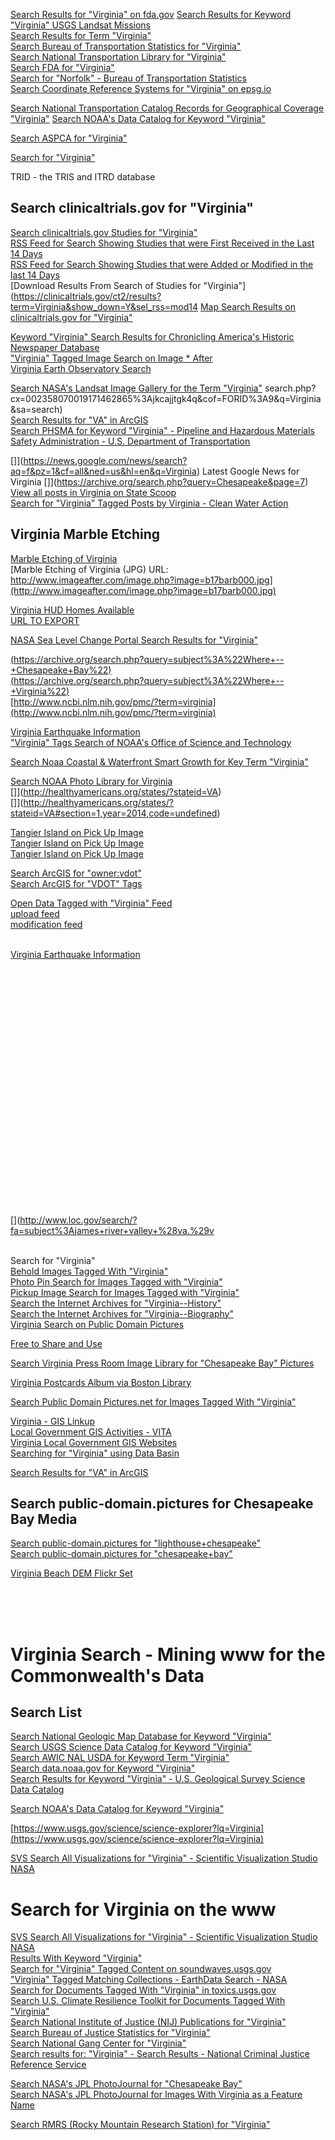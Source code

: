 
[Search Results for "Virginia" on fda.gov](http://google2.fda.gov/search?q=Virginia&client=FDAgov&site=FDAgov&lr=&proxystylesheet=FDAgov&requiredfields=-archive%3AYes&output=xml_no_dtd&getfields=*)
[Search Results for Keyword "Virginia" USGS Landsat Missions](https://landsat.usgs.gov/search/node/Virginia)  
[Search Results for Term "Virginia"](http://ntlsearch.bts.gov/researchhub/search.do?q=Virginia&size=50&psize=50&p=&mode=&pid=&range=&stgrpid=&managed=&manageableMode=&sb=ti_sort&so=asc)  
[Search Bureau of Transportation Statistics for "Virginia"](https://search.usa.gov/search?query=Virginia&op=Search&affiliate=dot-bts)  
[Search National Transportation Library for "Virginia"](http://ntlsearch.bts.gov/tris/search.do?new=&b1=9&f1=gc&t1=Virginia&d=)  
[Search FDA for "Virginia"](http://google2.fda.gov/search?q=Virginia&client=FDAgov&site=FDAgov&lr=&proxystylesheet=FDAgov&requiredfields=-archive%3AYes&output=xml_no_dtd&getfields=*)  
[Search for "Norfolk" - Bureau of Transportation Statistics](https://search.usa.gov/search?query=Norfolk&op=Search&affiliate=dot-bts)  
[Search Coordinate Reference Systems for "Virginia" on epsg.io](http://epsg.io/?q=Virginia)  

[Search National Transportation Catalog Records for Geographical Coverage "Virginia"](http://ntlsearch.bts.gov/tris/search.do?new=&b1=9&f1=gc&t1=Virginia&d=)
[Search NOAA's Data Catalog for Keyword "Virginia"](https://data.noaa.gov/dataset?tags=virginia)  


[Search ASPCA for "Virginia"](http://www.aspca.org/search/node?search=Virginia)  

[Search for "Virginia"](https://search.usa.gov/search?affiliate=fra&query=virginia&commit=Search)  

TRID - the TRIS and ITRD database


## Search clinicaltrials.gov for "Virginia"  
[Search clinicaltrials.gov Studies for "Virginia"](https://clinicaltrials.gov/ct2/results?term=Virginia&Search=Search)  
[RSS Feed for Search Showing Studies that were First Received in the Last 14 Days](https://clinicaltrials.gov/ct2/results/rss.xml?rcv_d=14&lup_d=&term=Virginia&show_rss=Y&count=10000)  
[RSS Feed for Search Showing Studies that were Added or Modified in the last 14 Days](https://clinicaltrials.gov/ct2/results/rss.xml?rcv_d=&lup_d=14&term=Virginia&show_rss=Y&sel_rss=mod14&count=10000)  
[Download Results From Search of Studies for "Virginia"](https://clinicaltrials.gov/ct2/results?term=Virginia&show_down=Y&sel_rss=mod14
[Map Search Results on clinicaltrials.gov for "Virginia"](https://clinicaltrials.gov/ct2/search/map/click?map.x=539&map.y=171&map=NA%3AUS)  






[Keyword "Virginia" Search Results for Chronicling America's Historic Newspaper Database](http://chroniclingamerica.loc.gov/search/pages/results/?state=Virginia&date1=1836&date2=1922&proxtext=&x=14&y=24&dateFilterType=yearRange&rows=20&searchType=basic)  
["Virginia" Tagged Image Search on Image * After](http://www.imageafter.com/search.php?search=Virginia&x=0&y=0)  
[Virginia Earth Observatory Search](http://earthobservatory.nasa.gov/Search/index.php?hq=site%3Aearthobservatory.nasa.gov%2FIOTD%2F&q=Virginia)  
	
[Search NASA's Landsat Image Gallery for the Term "Virginia"](http://landsat.visibleearth.nasa.gov/)  search.php?cx=002358070019171462865%3Ajkcajjtgk4q&cof=FORID%3A9&q=Virginia&sa=search)  
[Search Results for "VA" in ArcGIS](http://www.arcgis.com/home/search.html?t=content&q=tags:VA)  
[Search PHSMA for Keyword "Virginia" - Pipeline and Hazardous Materials Safety Administration - U.S. Department of Transportation](http://search.usa.gov/search?utf8=%E2%9C%93&affiliate=dot-phmsa&query=Virginia+&commit=+Search+)  
	
[]](https://news.google.com/news/search?aq=f&pz=1&cf=all&ned=us&hl=en&q=Virginia)  Latest Google News for Virginia
[]](https://archive.org/search.php?query=Chesapeake&page=7)  
[View all posts in Virginia on State Scoop](http://statescoop.com/category/states/virginia/)  
[Search for "Virginia" Tagged Posts by Virginia - Clean Water Action](http://www.cleanwateraction.org/mysearch?filter0=Virginia)  

## Virginia Marble Etching	 
[Marble Etching of Virginia](http://www.imageafter.com/image.php?image=b17barb000.jpg)  
[Marble Etching of Virginia (JPG) URL: http://www.imageafter.com/image.php?image=b17barb000.jpg](http://www.imageafter.com/image.php?image=b17barb000.jpg)
	

[Virginia HUD Homes Available](https://www.hudhomestore.com/Listing/PropertySearchResult.aspx?sState=VA)  
[URL TO EXPORT](https://www.hudhomestore.com/pages/ListExportToExcel.aspx?zipCode=&city=&county=&sState=VA&fromPrice=0&toPrice=0&fCaseNumber=&bed=0&bath=0&street=&buyerType=0&specialProgram=&Status=0&indoorAmenities=&outdoorAmenities=&housingType=&stories=&parking=&propertyAge=)  
	

[NASA Sea Level Change Portal Search Results for "Virginia"](https://sealevel.nasa.gov/search.html?q=Virginia)  


	
[(https://archive.org/search.php?query=subject%3A%22Where+--+Chesapeake+Bay%22)](https://archive.org/search.php?query=subject%3A%22Where+--+Chesapeake+Bay%22)  
[(https://archive.org/search.php?query=subject%3A%22Where+--+Virginia%22)](https://archive.org/search.php?query=subject%3A%22Where+--+Virginia%22)  
[http://www.ncbi.nlm.nih.gov/pmc/?term=virginia](http://www.ncbi.nlm.nih.gov/pmc/?term=virginia)  
	
[Virginia Earthquake Information](http://earthquake.usgs.gov/earthquakes/states/?region=Virginia)  
["Virginia" Tags Search of NOAA's Office of Science and Technology](https://www.st.nmfs.noaa.gov/pims/#view=public_projects&keyword=Virginia)  
	

[Search Noaa Coastal & Waterfront Smart Growth for Key Term "Virginia"](http://search.usa.gov/search?affiliate=coastalsmartgrowth.noaa.gov&v%3Aproject=firstgov&query=Virginia&x=0&y=0)  

	
	
	
[Search NOAA Photo Library for Virginia](https://search.usa.gov/search/images?utf8=%E2%9C%93&sc=0&query=Virginia&m=&affiliate=photolib.noaa.gov&commit=Search)  
[]](http://healthyamericans.org/states/?stateid=VA)  
[]](http://healthyamericans.org/states/?stateid=VA#section=1,year=2014,code=undefined)  
	
[Tangier Island on Pick Up Image](http://pickupimage.com/free-photos/Tangier-Island-Virginia/2318294#.UtXqKoXMoR0)  
[Tangier Island on Pick Up Image](http://pickupimage.com/free-photos/Tangier-Island-Virginia/2318294#.UtXqKoXMoR0)  
[Tangier Island on Pick Up Image](http://pickupimage.com/free-photos/Tangier-Island-Virginia/2318944#.UtXqpoXMoR0)  
	
[Search ArcGIS for "owner:vdot"](http://www.arcgis.com/home/search.html?q=owner:vdot)  
[Search ArcGIS for "VDOT" Tags](http://www.arcgis.com/home/search.html?t=content&q=tags:VDOT)  
	
	
[Open Data Tagged with "Virginia" Feed](http://opendata.arcgis.com/datasets.atom?q=Virginia)  
[upload feed](http://opendata.arcgis.com/datasets.atom?q=Virginia&sort_by=created_at)  
[modification feed](http://opendata.arcgis.com/datasets.atom?q=Virginia&sort_by=updated_at)  	
	
[](http://water.weather.gov/ahps2/ahps_kml.php?state=va&fcst_type=obs)  
[Virginia Earthquake Information](http://earthquake.usgs.gov/earthquakes/states/?region=Virginia)  
[](http://www.loc.gov/search/?fa=location%3Ahampton+roads)  
[](http://www.loc.gov/search/?fa=location%3Ahampton+roads+region)  
[](http://www.loc.gov/search/?fa=location%3Avirginia)  
[](http://www.loc.gov/search/?fa=subject%3Ahampton+roads+%28va.+%3A+region%29)  
[](http://www.loc.gov/search/?fa=subject%3Avirginia)  
[](http://www.loc.gov/search/?fa=location%3Ajames+river+region)  
[](http://www.loc.gov/search/?fa=location%3Ajames+river+valley)  
[](http://www.loc.gov/search/?fa=location%3Ajames+river+region)  
[](http://www.loc.gov/search/?fa=location%3Asouthampton+county)  
[](http://www.loc.gov/search/?fa=location%3Asussex+county)  
[](http://www.loc.gov/search/?fa=location%3Asurry+county)  
[](http://www.loc.gov/search/?fa=location%3Aprince+george+county)  
[](http://www.loc.gov/search/?fa=location%3Atidewater)  
[](http://www.loc.gov/search/?fa=subject%3Atidewater+%28va.+%3A+region%29)  
[](http://www.loc.gov/search/?fa=subject%3Atidewater+%28region%29)  
[](http://www.loc.gov/search/?fa=location%3Awarwick)  
[](http://www.loc.gov/search/?fa=location%3Ayork+county)  
[](http://www.loc.gov/search/?fa=location%3Aelizabeth+city+county)  
[](http://www.loc.gov/search/?fa=location%3Ajames+city+county)  
[](http://www.loc.gov/search/?fa=location%3Anewport+news)  
[](http://www.loc.gov/search/?fa=location%3Achesapeake+bay+region)  
[](http://www.loc.gov/search/?fa=subject%3Achesapeake+bay+region+%28md.+and+va.%29)  
[](http://www.loc.gov/search/?fa=subject%3Ajames+river+region+%28va.%29)  
[](http://www.loc.gov/search/?fa=subject%3Ajames+river+valley)  
[](http://www.loc.gov/search/?fa=subject%3Ajames+river+valley+%28va.%29v
[](http://www.loc.gov/search/?fa=subject%3Ajames+river+valley+region)  
[](http://spotthestation.nasa.gov/sightings/view.cfm?country=United_States&region=Virginia&city=Virginia_Beach#.U9oBR2OO7Kc)  
[](http://spotthestation.nasa.gov/sightings/indexrss.cfm?country=United_States&region=Virginia&city=Virginia_Beach)  
	
	
	
	
Search for "Virginia"	
[Behold Images Tagged With "Virginia"](http://www.behold.cc/?textq=Virginia&free=true&comm=true&query=)  
[Photo Pin Search for Images Tagged with "Virginia"](http://photopin.com/search/virginia)  
[Pickup Image Search for Images Tagged with "Virginia"](http://pickupimage.com/search.cfm?kw=virginia)  
[Search the Internet Archives for "Virginia--History"](https://archive.org/search.php?query=subject%3A%22Virginia--History%22)  
[Search the Internet Archives for "Virginia--Biography"](https://archive.org/search.php?query=subject%3A%22Virginia--Biography%22)  
[Virginia Search on Public Domain Pictures](http://public-domain.pictures/virginia)  
	
[Free to Share and Use](http://www.freetoshareanduse.com/)  
	
	
[Search Virginia Press Room Image Library for "Chesapeake Bay" Pictures](http://www.virginia.org/pressroom/image_library.asp?keyword=Chesapeake&x=0&y=0#results)  
	
	
	
[Virginia Postcards Album via Boston Library](https://www.flickr.com/photos/boston_public_library/sets/72157632159068161)  
	
	
	
	
[Search Public Domain Pictures.net for Images Tagged With "Virginia"](http://www.publicdomainpictures.net/hledej.php?hleda=Virginia&x=0&y=0)  	
	
[Virginia - GIS Linkup](http://gislinkup.com/50states/virginia.html)  
[Local Government GIS Activities - VITA](http://www.vita.virginia.gov/isp/default.aspx?id=8464)  
[Virginia Local Government GIS Websites](http://129.174.55.51/counties.html)  
[Searching for "Virginia" using Data Basin](http://databasin.org/search/#query=Virginia&amp;type=dataset&scope=all)  
	
	
	


	

[Search Results for "VA" in ArcGIS](http://www.arcgis.com/home/search.html?t=content&q=tags:VA)
	
	
	
	
	
## Search public-domain.pictures for Chesapeake Bay Media  	
[Search public-domain.pictures for "lighthouse+chesapeake"](http://public-domain.pictures/lighthouse+chesapeake)  
[Search public-domain.pictures for "chesapeake+bay"](http://public-domain.pictures/chesapeake+bay)  
	
[Virginia Beach DEM Flickr Set](https://www.flickr.com/photos/jalbertbowdenii/sets/72157642847767925/with/13381170335/)  
	
	

[](http://www.loc.gov/search/?q=fortress+monroe&sp=2)  
[](http://www.loc.gov/pictures/search/?q=Photograph:%20va1665&fi=number&op=PHRASE&va=exact&co%20=hh&st=gallery&sg%20=%20true)  
[](http://www.loc.gov/search/?fa=subject%3Avirginia+peninsula+%28va.%29)  
[](http://www.loc.gov/search/?fa=subject%3Avirginia+peninsula)  




# Virginia Search - Mining www for the Commonwealth's Data  

## Search List  
[Search National Geologic Map Database for Keyword "Virginia"](http://ngmdb.usgs.gov/ngm-bin/ngm_search_dbi.pl?src_page=ngm_compsearch.pl&searchopt=undefined&key_search=&Title=Virginia&Author=&Map+Number=&g_center=&g_zoom=&cqtype=None&State=&bc_ul=&bc_lr=&publisher_list=usgs&scale=&scale2=&datebgn=&dateend=&format=both&dig_sub=&dig_sub=&dig_sub=&dig_sub=)  
[Search USGS Science Data Catalog for Keyword "Virginia"](http://data.usgs.gov/datacatalog/#fq=dataType%3A(collection%20OR%20non-collection%20OR%20supercollection)&q=Virginia)  
[Search AWIC NAL USDA for Keyword Term "Virginia"](http://search.usa.gov/search?utf8=%E2%9C%93&affiliate=awic.nal.usda.gov&query=Virginia&commit=Go)  
[Search data.noaa.gov for Keyword "Virginia"](https://data.noaa.gov/dataset?q=Virginia)  
[Search Results for Keyword "Virginia" - U.S. Geological Survey Science Data Catalog](http://data.usgs.gov/datacatalog/#fq=dataType%3A(collection%20OR%20non-collection%20OR%20supercollection)&q=Virginia)  


[Search NOAA's Data Catalog for Keyword "Virginia"](https://data.noaa.gov/dataset?tags=virginia)  

[https://www.usgs.gov/science/science-explorer?lq=Virginia](https://www.usgs.gov/science/science-explorer?lq=Virginia)  


[SVS Search All Visualizations for "Virginia" - Scientific Visualization Studio NASA](http://svs.gsfc.nasa.gov/cgi-bin/search.cgi?value=Virginia&expanded=filters)  

# Search for Virginia on the www  

[SVS Search All Visualizations for "Virginia" - Scientific Visualization Studio NASA](http://svs.gsfc.nasa.gov/cgi-bin/search.cgi?value=Virginia&expanded=filters)  
[Results With Keyword "Virginia"](http://search.usa.gov/search?utf8=%E2%9C%93&affiliate=usgs_cmgp&query=Virginia&commit=Search)  
[Search for "Virginia" Tagged Content on soundwaves.usgs.gov](http://search.usa.gov/search?utf8=%E2%9C%93&affiliate=usgs&sitelimit=soundwaves.usgs.gov&query=Virginia&scope=site&commit=Search)  
["Virginia" Tagged Matching Collections - EarthData Search - NASA](https://search.earthdata.nasa.gov/search?m=-0.0703125!0!2!1!0!&q=Virginia)  
[Search for Documents Tagged With "Virginia" in toxics.usgs.gov](http://search.usa.gov/search?utf8=%E2%9C%93&affiliate=usgs&sitelimit=toxics.usgs.gov&query=Virginia&scope=site&commit=Search)  
[Search U.S. Climate Resilience Toolkit for Documents Tagged With "Virginia"](http://toolkit.climate.gov/crt-search?query=Virginia&x=0&y=0)  
[Search National Institute of Justice (NIJ) Publications for "Virginia"](http://search.usa.gov/search?query=Virginia&affiliate=national-institute-of-justice)  
[Search Bureau of Justice Statistics for "Virginia"](http://gb1.ojp.usdoj.gov/search?q=Virginia&site=BJS-OJP&client=bjsnew_frontend&proxystylesheet=bjsnew_frontend&output=xml_no_dtd&proxyreload=1&filter=0&tlen=150&getfields=description&Go.x=0&Go.y=0)  
[Search National Gang Center for "Virginia"](https://www.nationalgangcenter.gov/Search?q=Virginia)  
[Search results for: "Virginia" - Search Results - National Criminal Justice Reference Service](https://www.ncjrs.gov/App/Search/SearchResults.aspx?txtKeywordSearch=Virginia&fromSearch=1)  



[Search NASA's JPL PhotoJournal for "Chesapeake Bay"](http://photojournal.jpl.nasa.gov/feature/chesapeake+bay)  
[Search NASA's JPL PhotoJournal for Images With Virginia as a Feature Name](http://photojournal.jpl.nasa.gov/feature/virginia?subselect=Target%3AEarth%3A)  




[Search RMRS (Rocky Mountain Research Station) for "Virginia"](https://www.fs.fed.us/rmrs/search/Virginia)  

